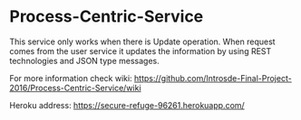 # Process-Centric-Service

This service only works when there is Update operation. When request comes from the user service it updates the information by using REST technologies and JSON type messages. 

For more information check wiki: https://github.com/Introsde-Final-Project-2016/Process-Centric-Service/wiki

Heroku address: https://secure-refuge-96261.herokuapp.com/ 
